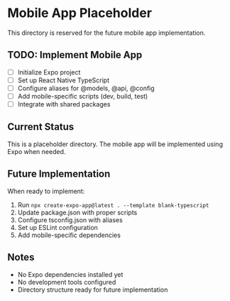 # Mobile App Placeholder

This directory is reserved for the future mobile app implementation.

## TODO: Implement Mobile App

- [ ] Initialize Expo project
- [ ] Set up React Native TypeScript
- [ ] Configure aliases for @models, @api, @config
- [ ] Add mobile-specific scripts (dev, build, test)
- [ ] Integrate with shared packages

## Current Status

This is a placeholder directory. The mobile app will be implemented using Expo when needed.

## Future Implementation

When ready to implement:

1. Run `npx create-expo-app@latest . --template blank-typescript`
2. Update package.json with proper scripts
3. Configure tsconfig.json with aliases
4. Set up ESLint configuration
5. Add mobile-specific dependencies

## Notes

- No Expo dependencies installed yet
- No development tools configured
- Directory structure ready for future implementation
